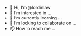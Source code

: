 - 👋 Hi, I’m @lordinlaw
- 👀 I’m interested in ...
- 🌱 I’m currently learning ...
- 💞️ I’m looking to collaborate on ...
- 📫 How to reach me ...

<!---
lordinlaw/lordinlaw is a ✨ special ✨ repository because its `README.md` (this file) appears on your GitHub profile.
You can click the Preview link to take a look at your changes.
--->
